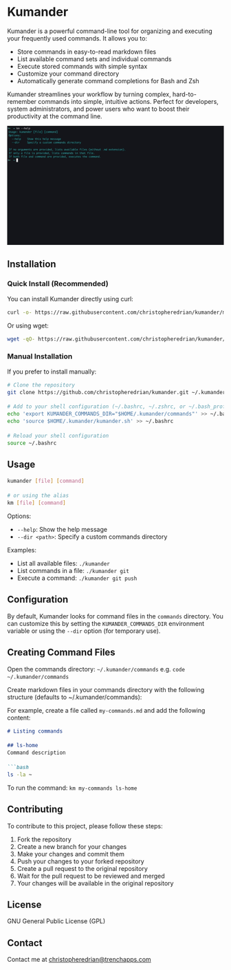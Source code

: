 # Kumander

Kumander is a powerful command-line tool for organizing and executing your frequently used commands. It allows you to:

- Store commands in easy-to-read markdown files
- List available command sets and individual commands
- Execute stored commands with simple syntax
- Customize your command directory
- Automatically generate command completions for Bash and Zsh

Kumander streamlines your workflow by turning complex, hard-to-remember commands into simple, intuitive actions. Perfect for developers, system administrators, and power users who want to boost their productivity at the command line.

![Usage](assets/usage.gif)

## Installation

### Quick Install (Recommended)

You can install Kumander directly using curl:

```bash
curl -o- https://raw.githubusercontent.com/christopheredrian/kumander/main/install.sh | bash
```

Or using wget:

```bash
wget -qO- https://raw.githubusercontent.com/christopheredrian/kumander/main/install.sh | bash
```

### Manual Installation

If you prefer to install manually:

```bash
# Clone the repository
git clone https://github.com/christopheredrian/kumander.git ~/.kumander

# Add to your shell configuration (~/.bashrc, ~/.zshrc, or ~/.bash_profile)
echo 'export KUMANDER_COMMANDS_DIR="$HOME/.kumander/commands"' >> ~/.bashrc
echo 'source $HOME/.kumander/kumander.sh' >> ~/.bashrc

# Reload your shell configuration
source ~/.bashrc
```


## Usage

```bash
kumander [file] [command]

# or using the alias
km [file] [command]
```

Options:
- `--help`: Show the help message
- `--dir <path>`: Specify a custom commands directory

Examples:
- List all available files: `./kumander`
- List commands in a file: `./kumander git`
- Execute a command: `./kumander git push`

## Configuration

By default, Kumander looks for command files in the `commands` directory. You can customize this by setting the `KUMANDER_COMMANDS_DIR` environment variable or using the `--dir` option  (for temporary use).

## Creating Command Files

Open the commands directory: `~/.kumander/commands` e.g. `code ~/.kumander/commands`

Create markdown files in your commands directory with the following structure (defaults to ~/.kumander/commands):

For example, create a file called `my-commands.md` and add the following content:

```markdown
# Listing commands 

## ls-home
Command description

```bash
ls -la ~
```

To run the command: `km my-commands ls-home`

## Contributing

To contribute to this project, please follow these steps:
1. Fork the repository
2. Create a new branch for your changes
3. Make your changes and commit them
4. Push your changes to your forked repository
5. Create a pull request to the original repository
6. Wait for the pull request to be reviewed and merged
7. Your changes will be available in the original repository

## License

GNU General Public License (GPL)


## Contact

Contact me at christopheredrian@trenchapps.com